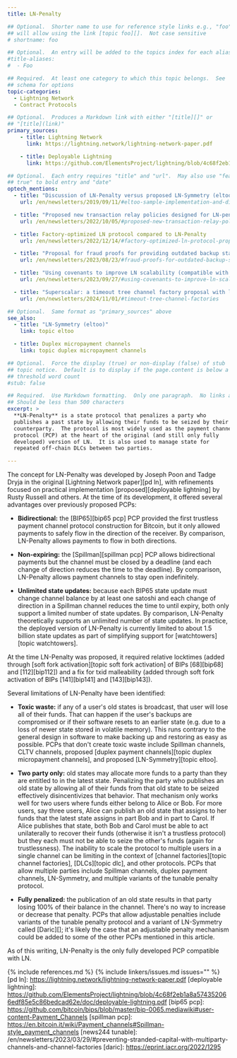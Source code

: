 ```yaml
---
title: LN-Penalty

## Optional.  Shorter name to use for reference style links e.g., "foo"
## will allow using the link [topic foo][].  Not case sensitive
# shortname: foo

## Optional.  An entry will be added to the topics index for each alias
#title-aliases:
#  - Foo

## Required.  At least one category to which this topic belongs.  See
## schema for options
topic-categories:
  - Lightning Network
  - Contract Protocols

## Optional.  Produces a Markdown link with either "[title][]" or
## "[title](link)"
primary_sources:
    - title: Lightning Network
      link: https://lightning.network/lightning-network-paper.pdf

    - title: Deployable Lightning
      link: https://github.com/ElementsProject/lightning/blob/4c68f2eb1a8a574352066edf85e5c86bedcad62e/doc/deployable-lightning.pdf

## Optional.  Each entry requires "title" and "url".  May also use "feature:
## true" to bold entry and "date"
optech_mentions:
  - title: "Discussion of LN-Penalty versus proposed LN-Symmetry (eltoo)"
    url: /en/newsletters/2019/09/11/#eltoo-sample-implementation-and-discussion

  - title: "Proposed new transaction relay policies designed for LN-penalty"
    url: /en/newsletters/2022/10/05/#proposed-new-transaction-relay-policies-designed-for-ln-penalty

  - title: Factory-optimized LN protocol compared to LN-Penalty
    url: /en/newsletters/2022/12/14/#factory-optimized-ln-protocol-proposal

  - title: "Proposal for fraud proofs for providing outdated backup states to make LN-Penalty safer"
    url: /en/newsletters/2023/08/23/#fraud-proofs-for-outdated-backup-state

  - title: "Using covenants to improve LN scalability (compatible with LN-Penalty)"
    url: /en/newsletters/2023/09/27/#using-covenants-to-improve-ln-scalability

  - title: "Superscalar: a timeout tree channel factory proposal with leaves using LN-Penalty"
    url: /en/newsletters/2024/11/01/#timeout-tree-channel-factories

## Optional.  Same format as "primary_sources" above
see_also:
  - title: "LN-Symmetry (eltoo)"
    link: topic eltoo

  - title: Duplex micropayment channels
    link: topic duplex micropayment channels

## Optional.  Force the display (true) or non-display (false) of stub
## topic notice.  Default is to display if the page.content is below a
## threshold word count
#stub: false

## Required.  Use Markdown formatting.  Only one paragraph.  No links allowed.
## Should be less than 500 characters
excerpt: >
  **LN-Penalty** is a state protocol that penalizes a party who
  publishes a past state by allowing their funds to be seized by their
  counterparty.  The protocol is most widely used as the payment channel
  protocol (PCP) at the heart of the original (and still only fully
  developed) version of LN.  It is also used to manage state for
  repeated off-chain DLCs between two parties.

---
```

The concept for LN-Penalty was developed by Joseph Poon and Tadge Dryja
in the original [Lightning Network paper][pd ln], with refinements
focused on practical implementation [proposed][deployable lightning] by
Rusty Russell and others.  At the time of its development, it offered
several advantages over previously proposed PCPs:

- **Bidirectional:** the [BIP65][bip65 pcp] PCP provided the first
  trustless payment channel protocol construction for Bitcoin, but it
  only allowed payments to safely flow in the direction of the receiver.
  By comparison, LN-Penalty allows payments to flow in both directions.

- **Non-expiring:** the [Spillman][spillman pcp] PCP allows
  bidirectional payments but the channel must be closed by a deadline
  (and each change of direction reduces the time to the deadline).  By
  comparison, LN-Penalty allows payment channels to stay open
  indefinitely.

- **Unlimited state updates:** because each BIP65 state update must
  change channel balance by at least one satoshi and each change of
  direction in a Spillman channel reduces the time to until expiry,
  both only support a limited number of state updates.  By comparison,
  LN-Penalty theoretically supports an unlimited number of state
  updates.  In practice, the deployed version of LN-Penalty is currently
  limited to about 1.5 billion state updates <!--BOLT3: "sequence:
  upper 8 bits are 0x80, lower 24 bits are upper 24 bits of the obscured
  commitment number" --> as part of simplifying support for
  [watchtowers][topic watchtowers].

At the time LN-Penalty was proposed, it required relative locktimes
(added through [soft fork activation][topic soft fork activation] of
BIPs [68][bip68] and [112][bip112]) and a fix for txid malleability
(added through soft fork activation of BIPs [141][bip141] and
[143][bip143]).

Several limitations of LN-Penalty have been identified:

- **Toxic waste:** if any of a user's old states is broadcast, that
  user will lose all of their funds.  That can happen if the user's
  backups are compromised or if their software resets to an earlier
  state (e.g. due to a loss of newer state stored in volatile memory).
  This runs contrary to the general design in software to make backing
  up and restoring as easy as possible.  PCPs that don't create toxic
  waste include Spillman channels, CLTV channels, proposed [duplex
  payment channels][topic duplex micropayment channels], and proposed
  [LN-Symmetry][topic eltoo].

- **Two party only:** old states may allocate more funds to a party than
  they are entitled to in the latest state.  Penalizing the party who
  publishes an old state by allowing all of their funds from that old
  state to be seized effectively disincentivizes that behavior.  That
  mechanism only works well for two users where funds either belong to
  Alice or Bob.  For more users, say three users, Alice can publish an
  old state that assigns to her funds that the latest state assigns in
  part Bob and in part to Carol.  If Alice publishes that state, both
  Bob and Carol must be able to act unilaterally to recover their funds
  (otherwise it isn't a trustless protocol) but they each must not be
  able to seize the other's funds (again for trustlessness).  The
  inability to scale the protocol to multiple users in a single channel
  can be limiting in the context of [channel factories][topic channel
  factories], [DLCs][topic dlc], and other protocols.  PCPs that allow
  multiple parties include Spillman channels, duplex payment
  channels, LN-Symmetry, and multiple variants of the tunable
  penalty protocol.

- **Fully penalized:** the publication of an old state results in that
  party losing 100% of their balance in the channel.  There's no way to
  increase or decrease that penalty.  PCPs that allow adjustable
  penalties include variants of the tunable penalty protocol and a
  variant of LN-Symmetry called [Daric][]; it's likely the
  case that an adjustable penalty mechanism could be added to some
  of the other PCPs mentioned in this article.

As of this writing, LN-Penalty is the only fully developed PCP
compatible with LN.

{% include references.md %}
{% include linkers/issues.md issues="" %}
[pd ln]: https://lightning.network/lightning-network-paper.pdf
[deployable lightning]: https://github.com/ElementsProject/lightning/blob/4c68f2eb1a8a574352066edf85e5c86bedcad62e/doc/deployable-lightning.pdf
[bip65 pcp]: https://github.com/bitcoin/bips/blob/master/bip-0065.mediawiki#user-content-Payment_Channels
[spillman pcp]: https://en.bitcoin.it/wiki/Payment_channels#Spillman-style_payment_channels
[news244 tunable]: /en/newsletters/2023/03/29/#preventing-stranded-capital-with-multiparty-channels-and-channel-factories
[daric]: https://eprint.iacr.org/2022/1295
